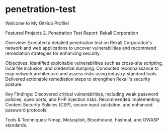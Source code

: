 # penetration-test
Welcome to My GitHub Profile!

Featured Projects
2. Penetration Test Report: Rekall Corporation

Overview: Executed a detailed penetration test on Rekall Corporation's network and web applications to uncover vulnerabilities and recommend remediation strategies for enhancing security.

Objectives:
Identified exploitable vulnerabilities such as cross-site scripting, local file inclusion, and credential dumping.
Conducted reconnaissance to map network architecture and assess risks using industry-standard tools.
Delivered actionable remediation steps to strengthen Rekall's security posture.

Key Findings:
Discovered critical vulnerabilities, including weak password policies, open ports, and PHP injection risks.
Recommended implementing Content Security Policies (CSP), secure input validation, and enhanced password protocols.

Tools & Techniques: Nmap, Metasploit, Bloodhound, hashcat, and OWASP standards.
